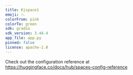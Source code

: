 ```yaml
---
title: Kjspace1
emoji: 📉
colorFrom: pink
colorTo: green
sdk: gradio
sdk_version: 3.44.4
app_file: app.py
pinned: false
license: apache-2.0
---
```


Check out the configuration reference at https://huggingface.co/docs/hub/spaces-config-reference
